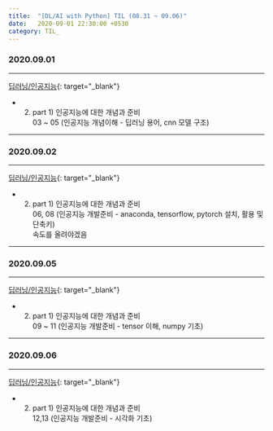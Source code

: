 ```yaml
---
title:  "[DL/AI with Python] TIL (08.31 ~ 09.06)"
date:   2020-09-01 22:30:00 +0530
category: TIL_  
---
```

### 2020.09.01
***  
[딥러닝/인공지능](https://business.fastcampus.co.kr/#){: target="_blank"}    
- 02. part 1) 인공지능에 대한 개념과 준비  
  03 ~ 05 (인공지능 개념이해 - 딥러닝 용어, cnn 모델 구조)  

***  

### 2020.09.02
***  
[딥러닝/인공지능](https://business.fastcampus.co.kr/#){: target="_blank"}    
- 02. part 1) 인공지능에 대한 개념과 준비  
  06, 08 (인공지능 개발준비 - anaconda, tensorflow, pytorch 설치, 활용 및 단축키)  
  속도를 올려야겠음  
  

***  

### 2020.09.05
***  
[딥러닝/인공지능](https://business.fastcampus.co.kr/#){: target="_blank"}    
- 02. part 1) 인공지능에 대한 개념과 준비  
  09 ~ 11 (인공지능 개발준비 - tensor 이해, numpy 기초)

***  

### 2020.09.06
***  
[딥러닝/인공지능](https://business.fastcampus.co.kr/#){: target="_blank"}    
- 02. part 1) 인공지능에 대한 개념과 준비  
  12,13 (인공지능 개발준비 - 시각화 기초)

  

  



